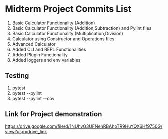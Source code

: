 # Midterm Project Commits List 
1. Basic Calculator Functionality (Addition)
2. Basic Calculator Functionality (Addition,Subtraction) and Pylint files
3. Basic Calculator Functionality (Multiplication,Division)
4. Calculator using Constructor and Operations files
5. Advanced Calculator
6. Added CLI and REPL Functionalities
7. Added Plugin Functionality
8. Added loggers and env variables

## Testing
1. pytest
2. pytest --pylint
3. pytest --pylint --cov

## Link for Project demonstration

https://drive.google.com/file/d/1NUhvG3UFNenRBAhoTR9HuYQX6Hf9750G/view?usp=drive_link

